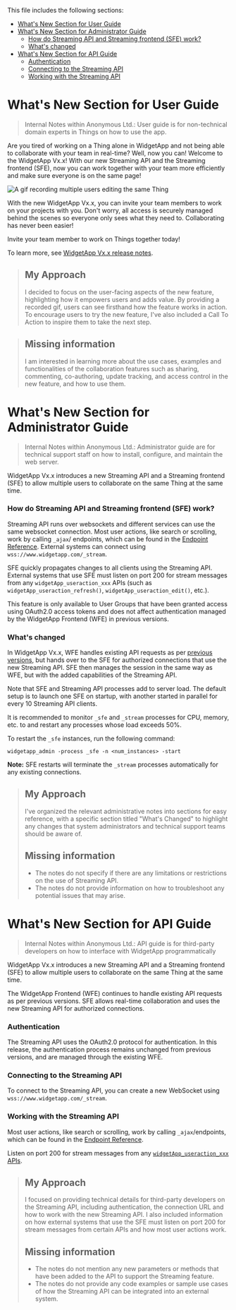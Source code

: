 This file includes the following sections:
<!-- TOC -->
- [What's New Section for User Guide](#whats-new-section-for-user-guide)
- [What's New Section for Administrator Guide](#whats-new-section-for-administrator-guide)
    - [How do Streaming API and Streaming frontend (SFE) work?](#how-do-streaming-api-and-streaming-frontend-sfe-work)
    - [What's changed](#whats-changed)
- [What's New Section for API Guide](#whats-new-section-for-api-guide)
     - [Authentication](#authentication)
     - [Connecting to the Streaming API](#connecting-to-the-streaming-api)
     - [Working with the Streaming API](#working-with-the-streaming-api)

<!-- /TOC -->


# What's New Section for User Guide

> Internal Notes within Anonymous Ltd.: User guide is for non-technical domain experts in Things on how to use the app. 

Are you tired of working on a Thing alone in WidgetApp and not being able to collaborate with your team in real-time? Well, now you can! 
Welcome to the WidgetApp Vx.x! With our new Streaming API and the Streaming frontend (SFE), now you can work together with your team more efficiently and make sure everyone is on the same page!

![A gif recording multiple users editing the same Thing]()

With the new WidgetApp Vx.x, you can invite your team members to work on your projects with you. Don't worry, all access is securely managed behind the scenes so everyone only sees what they need to. Collaborating has never been easier!

Invite your team member to work on Things together today!

To learn more, see [WidgetApp Vx.x release notes]().

> ## My Approach
>
> I decided to focus on the user-facing aspects of the new feature, highlighting how it empowers users and adds value. By providing a recorded gif, users can see firsthand how the feature works in action. To encourage users to try the new feature, I've also included a Call To Action to inspire them to take the next step.

> ## Missing information
>
> I am interested in learning more about the use cases, examples and functionalities of the collaboration features such as sharing, commenting, co-authoring, update tracking, and access control in the new feature, and how to use them.

# What's New Section for Administrator Guide
> Internal Notes within Anonymous Ltd.: Administrator guide are for technical support staff on how to install, configure, and maintain the web server.

WidgetApp Vx.x introduces a new Streaming API and a Streaming frontend (SFE) to allow multiple users to collaborate on the same Thing at the same time. 


### How do Streaming API and Streaming frontend (SFE) work?
Streaming API runs over websockets and different services can use the same websocket connection. Most user actions, like search or scrolling, work by calling `_ajax`/ endpoints, which can be found in the [Endpoint Reference](Link-to-the-full-endpoint-reference). External systems can connect using `wss://www.widgetapp.com/_stream`.

SFE quickly propagates changes to all clients using the Streaming API. External systems that use SFE must listen on port 200 for stream messages from any `widgetApp_useraction_xxx` APIs (such as `widgetApp_useraction_refresh()`, `widgetApp_useraction_edit()`, etc.).

This feature is only available to User Groups that have been granted access using OAuth2.0 access tokens and does not affect authentication managed by the WidgetApp Frontend (WFE) in previous versions.

### What's changed

In WidgetApp Vx.x, WFE handles existing API requests as per [previous versions](Link-to-the-API-request-handling-section-in-previous-version), but hands over to the SFE for authorized connections that use the new Streaming API. SFE then manages the session in the same way as WFE, but with the added capabilities of the Streaming API.

Note that SFE and Streaming API processes add to server load. The default setup is to launch one SFE on startup, with another started in parallel for every 10 Streaming API clients.

It is recommended to monitor `_sfe` and `_stream` processes for CPU, memory, etc. to and restart any processes whose load exceeds 50%.

To restart the `_sfe` instances, run the following command: 

```
widgetapp_admin -process _sfe -n <num_instances> -start
```

**Note:** SFE restarts will terminate the `_stream` processes  automatically for any existing connections.


> ## My Approach
> I've organized the relevant administrative notes into sections for easy reference, with a specific section titled "What's Changed" to highlight any changes that system administrators and technical support teams should be aware of.
>
> ## Missing information
> - The notes do not specify if there are any limitations or restrictions on the use of Streaming API.
> - The notes do not provide information on how to troubleshoot any potential issues that may arise.

# What's New Section for API Guide
> Internal Notes within Anonymous Ltd.: API guide is for third-party developers on how to interface with WidgetApp programmatically

WidgetApp Vx.x introduces a new Streaming API and a Streaming frontend (SFE) to allow multiple users to collaborate on the same Thing at the same time. 

The WidgetApp Frontend (WFE) continues to handle existing API requests as per previous versions. SFE allows real-time collaboration and uses the new Streaming API for authorized connections.

### Authentication 

The Streaming API uses the OAuth2.0 protocol for authentication. In this release, the authentication process remains unchanged from previous versions, and are managed through the existing WFE.

### Connecting to the Streaming API

To connect to the Streaming API, you can create a new WebSocket using `wss://www.widgetapp.com/_stream`.

### Working with the Streaming API

Most user actions, like search or scrolling, work by calling `_ajax`/endpoints, which can be found in the [Endpoint Reference](Link-to-the-full-endpoint-reference).

Listen on port 200 for stream messages from any [`widgetApp_useraction_xxx` APIs](Link-to-the-full-API-reference).

> ## My Approach
> 
> I focused on providing technical details for third-party developers on the Streaming API, including authentication, the connection URL and how to work with the new Streaming API. I also included information on how external systems that use the SFE must listen on port 200 for stream messages from certain APIs and how most user actions work. 
>
> ## Missing information
> - The notes do not mention any new parameters or methods that have been added to the API to support the Streaming feature.
> - The notes do not provide any code examples or sample use cases of how the Streaming API can be integrated into an external system.
